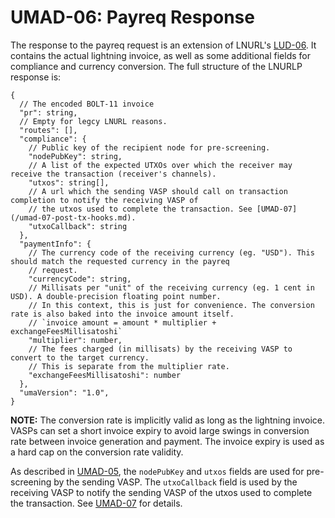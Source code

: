 # UMAD-06: Payreq Response

The response to the payreq request is an extension of LNURL's [LUD-06](https://github.com/lnurl/luds/blob/luds/06.md).
It contains the actual lightning invoice, as well as some additional fields for compliance and currency conversion.
The full structure of the LNURLP response is:

```raw
{
  // The encoded BOLT-11 invoice
  "pr": string,
  // Empty for legcy LNURL reasons.
  "routes": [],
  "compliance": {
    // Public key of the recipient node for pre-screening.
    "nodePubKey": string,
    // A list of the expected UTXOs over which the receiver may receive the transaction (receiver's channels).
    "utxos": string[],
    // A url which the sending VASP should call on transaction completion to notify the receiving VASP of
    // the utxos used to complete the transaction. See [UMAD-07](/umad-07-post-tx-hooks.md).
    "utxoCallback": string
  },
  "paymentInfo": {
    // The currency code of the receiving currency (eg. "USD"). This should match the requested currency in the payreq
    // request.
    "currencyCode": string,
    // Millisats per "unit" of the receiving currency (eg. 1 cent in USD). A double-precision floating point number.
    // In this context, this is just for convenience. The conversion rate is also baked into the invoice amount itself.
    // `invoice amount = amount * multiplier + exchangeFeesMillisatoshi`
    "multiplier": number,
    // The fees charged (in millisats) by the receiving VASP to convert to the target currency.
    // This is separate from the multiplier rate.
    "exchangeFeesMillisatoshi": number
  },
  "umaVersion": "1.0",
}
```

**NOTE:** The conversion rate is implicitly valid as long as the lightning invoice. VASPs can set a short invoice
expiry to avoid large swings in conversion rate between invoice generation and payment. The invoice expiry is used as
a hard cap on the conversion rate validity.

As described in [UMAD-05](/umad-05-payreq-request.md), the `nodePubKey` and `utxos` fields are used for pre-screening
by the sending VASP. The `utxoCallback` field is used by the receiving VASP to notify the sending VASP of the utxos
used to complete the transaction. See [UMAD-07](/umad-07-post-tx-hooks.md) for details.
